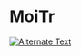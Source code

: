# MoiTr

<a href="y2meta.com-Darci - On My Own (slowed)(Tik tok)-(1080p).mp4" title="Link Title"><img src="{y2meta.com-Darci - On My Own (slowed)(Tik tok)-(1080p).mp4}" alt="Alternate Text" /></a>
